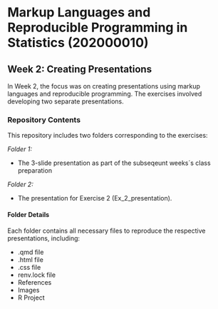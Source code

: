 # Markup Languages and Reproducible Programming in Statistics (202000010)

## **Week 2: Creating Presentations**

In Week 2, the focus was on creating presentations using markup languages and reproducible programming. The exercises involved developing two separate presentations.


### **Repository Contents**

This repository includes two folders corresponding to the exercises:

*Folder 1:*
- The 3-slide presentation as part of the subseqeunt weeks´s class preparation

*Folder 2:*
- The presentation for Exercise 2 (Ex_2_presentation).


#### **Folder Details**

Each folder contains all necessary files to reproduce the respective presentations, including:

- .qmd file
- .html file
- .css file
- renv.lock file
- References
- Images
- R Project
